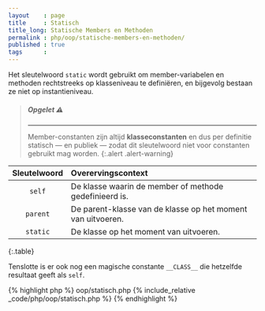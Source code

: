 ```yaml
---
layout    : page
title     : Statisch
title_long: Statische Members en Methoden
permalink : php/oop/statische-members-en-methoden/
published : true
tags      :
---
```


Het sleutelwoord `static` wordt gebruikt om member-variabelen en methoden rechtstreeks op klasseniveau te definiëren, en bijgevolg bestaan ze niet op instantieniveau.

> ##### **Opgelet** :warning:
> ---
> Member-constanten zijn altijd **klasseconstanten** en dus per definitie statisch — en publiek — zodat dit sleutelwoord niet voor constanten gebruikt mag worden.
{:.alert .alert-warning}

| Sleutelwoord | Overervingscontext                                          |
|:------------:|:------------------------------------------------------------|
| `self`       | De klasse waarin de member of methode gedefinieerd is.      |
| `parent`     | De parent-klasse van de klasse op het moment van uitvoeren. |
| `static`     | De klasse op het moment van uitvoeren.                      |
{:.table}

Tenslotte is er ook nog een magische constante `__CLASS__` die hetzelfde resultaat geeft als `self`.

{% highlight php %}
oop/statisch.php
{% include_relative _code/php/oop/statisch.php %}
{% endhighlight %}